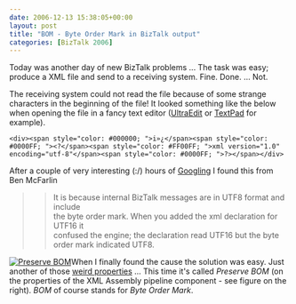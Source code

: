 ```yaml
---
date: 2006-12-13 15:38:05+00:00
layout: post
title: "BOM - Byte Order Mark in BizTalk output"
categories: [BizTalk 2006]
---
```


Today was another day of new BizTalk problems ... The task was easy; produce a XML file and send to a receiving system. Fine. Done. ... Not.

The receiving system could not read the file because of some strange characters in the beginning of the file! It looked something like the below when opening the file in a fancy text editor ([UltraEdit](http://www.ultraedit.com/) or [TextPad](http://www.textpad.com/) for example).
    
    <div><span style="color: #000000; ">i»¿</span><span style="color: #0000FF; "><?</span><span style="color: #FF00FF; ">xml version="1.0" encoding="utf-8"</span><span style="color: #0000FF; ">?></span></div>







After a couple of very interesting (:/) hours of [Googling](http://en.wikipedia.org/wiki/Google_(verb)) I found this from Ben McFarlin




<blockquote>

> 
> It is because internal BizTalk messages are in UTF8 format and include  
the byte order mark. When you added the xml declaration for UTF16 it  
confused the engine; the declaration read UTF16 but the byte order mark indicated UTF8.
> 
> </blockquote>




[![Preserve BOM](http://richardhallgren.com/blog/wp-content/uploads/2006/12/WindowsLiveWriter/BOMByteOrderMark_EA75/preserveBOM_thumb%5B5%5D5.jpg)](http://richardhallgren.com/blog/wp-content/uploads/2006/12/WindowsLiveWriter/BOMByteOrderMark_EA75/preserveBOM%5B5%5D5.jpg)When I finally found the cause the solution was easy. Just another of those [weird properties](http://support.microsoft.com/kb/921044) ... This time it's called _Preserve BOM_ (on the properties of the XML Assembly pipeline component - see figure on the right). _BOM_ of course stands for _Byte Order Mark_.
